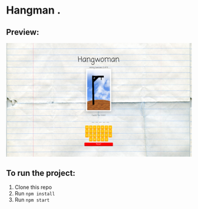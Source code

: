 # Hangman .

## Preview: 

![grab-landing-page](https://github.com/mghaithm/Hangman---React-js/blob/master/src/Preview.PNG?raw=true)

## To run the project:

1. Clone this repo
2. Run `npm install`
3. Run `npm start`
